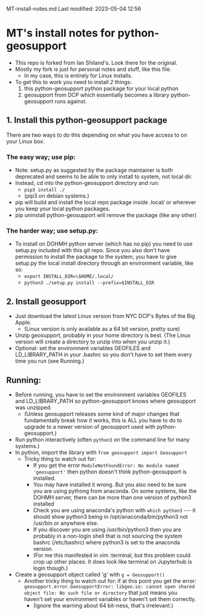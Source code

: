 MT-install-notes.md
Last modified: 2023-05-04 12:56

# MT's install notes for python-geosupport
* This repo is forked from Ian Shiland's. Look there for the original.
* Mostly my fork is just for personal notes and stuff, like this file.
	* In my case, this is entirely for Linux installs. 
* To get this to work you need to install _2_ things:
	1. this python-geosupport python package for your local python
	2. geosupport from DCP which essentially becomes a library python-geosupport runs against.

## 1. Install this python-geosupport package
There are two ways to do this depending on what you have access to on your Linux box.

### The easy way; use pip:
* Note: setup.py as suggested by the package maintainer is both deprecated and seems to be able to only install to system, not local dir.
* Instead, cd into the python-geosupport directory and run:
	* ``` pip3 install ./ ```
	* (pip3 on debian systems.)
* pip will build and install the local repo package inside .local/ or wherever you keep your local python packages.
* pip uninstall python-geosupport will remove the package (like any other)

### The harder way; use setup.py:
* To install on DOHMH python server (which has no pip) you need to use setup.py included with this git repo. Since you also don't have permission to install the package to the system, you have to give setup.py the local install directory through an environment variable, like so:
	* ``` export INSTALL_DIR=\$HOME/.local/ ```
	* ``` python3 ./setup.py install --prefix=$INSTALL_DIR ```

## 2. Install geosupport
* Just download the latest Linux version from NYC DCP's Bytes of the Big Apple.
	* (Linux version is only available as a 64 bit version, pretty sure)
* Unzip geosupport, probably in your home directory is best. (The Linux version will create a directory to unzip into when you unzip it.)
* Optional: set the environment variables GEOFILES and LD_LIBRARY_PATH in your .bashrc so you don't have to set them every time you run (see Running.)


## Running:
* Before running, you have to set the environment variables GEOFILES and LD_LIBRARY_PATH so python-geosupport knows where geosupport was unzipped. 
	* (Unless geosupport releases some kind of major changes that fundamentally break how it works, this is ALL you have to do to upgrade to a newer version of geosupport used with python-geosupport.)
* Run python interactively (often ```python3``` on the command line for many systems.)
* In python, import the library with ``` from geosupport import Geosupport ```
	* Tricky thing to watch out for: 
		* If you get the error ``` ModuleNotFoundError: No module named 'geosupport' ``` then python doesn't think python-geosupport is installed.
		* You may have installed it wrong. But you also need to be sure you are using pythong from anaconda. On some systems, like the DOHMH server, there can be more than one version of python3 installed
		* Check you are using anaconda's python with ``` which python3 ``` --- it should show python3 being in /opt/anaconda/bin/python3 not /usr/bin or anywhere else.
		* If you discover you are using /usr/bin/python3 then you are probably in a non-login shell that is not sourcing the system bashrc (/etc/bashrc) where python3 is set to the anaconda version.
		* (For me this manifested in vim :terminal, but this problem could crop up other places. It does look like terminal on Jupyterhub is login though.)
* Create a geosupport object called 'g' with  ``` g = Geosupport() ```
	* Another tricky thing to watch out for: if at this point you get the error: ``` geosupport.error.GeosupportError: libgeo.so: cannot open shared object file: No such file or directory ``` that just means you haven't set your environment variables or haven't set them correctly.
		* (Ignore the warning about 64 bit-ness, that's irrelevant.)





